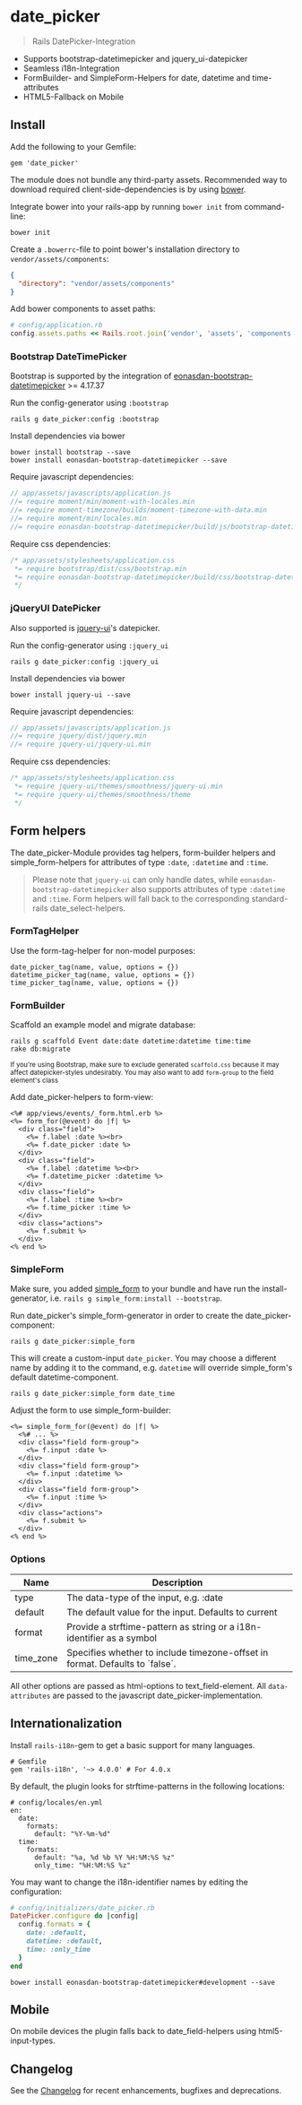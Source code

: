 # date_picker
> Rails DatePicker-Integration

* Supports bootstrap-datetimepicker and jquery_ui-datepicker
* Seamless i18n-Integration
* FormBuilder- and SimpleForm-Helpers for date, datetime and time-attributes
* HTML5-Fallback on Mobile

## Install

Add the following to your Gemfile:

```cli
gem 'date_picker'
```

The module does not bundle any third-party assets. 
Recommended way to download required client-side-dependencies is by using [bower](http://bower.io). 

Integrate bower into your rails-app by running `bower init` from command-line:

```cli
bower init
```

Create a `.bowerrc`-file to point bower's installation directory to `vendor/assets/components`:
```json
{
  "directory": "vendor/assets/components"
}
```

Add bower components to asset paths:
```ruby
# config/application.rb
config.assets.paths << Rails.root.join('vendor', 'assets', 'components')
```


### Bootstrap DateTimePicker

Bootstrap is supported by the integration of [eonasdan-bootstrap-datetimepicker](https://github.com/Eonasdan/bootstrap-datetimepicker) >= 4.17.37

Run the config-generator using `:bootstrap`
```cli
rails g date_picker:config :bootstrap
```

Install dependencies via bower
```cli
bower install bootstrap --save
bower install eonasdan-bootstrap-datetimepicker --save
```

Require javascript dependencies:
```javascript
// app/assets/javascripts/application.js
//= require moment/min/moment-with-locales.min
//= require moment-timezone/builds/moment-timezone-with-data.min
//= require moment/min/locales.min
//= require eonasdan-bootstrap-datetimepicker/build/js/bootstrap-datetimepicker.min
```

Require css dependencies:
```css
/* app/assets/stylesheets/application.css
 *= require bootstrap/dist/css/bootstrap.min
 *= require eonasdan-bootstrap-datetimepicker/build/css/bootstrap-datetimepicker.min
 */
```

### jQueryUI DatePicker

Also supported is [jquery-ui](https://jqueryui.com/)'s datepicker.

Run the config-generator using `:jquery_ui`
```cli
rails g date_picker:config :jquery_ui
```

Install dependencies via bower
```cli
bower install jquery-ui --save
```

Require javascript dependencies:
```javascript
// app/assets/javascripts/application.js
//= require jquery/dist/jquery.min
//= require jquery-ui/jquery-ui.min
```

Require css dependencies:
```css
/* app/assets/stylesheets/application.css
 *= require jquery-ui/themes/smoothness/jquery-ui.min
 *= require jquery-ui/themes/smoothness/theme
 */
```

## Form helpers

The date_picker-Module provides tag helpers, form-builder helpers and simple_form-helpers for attributes of type `:date`, `:datetime` and `:time`.

> Please note that `jquery-ui` can only handle dates, while `eonasdan-bootstrap-datetimepicker` also supports attributes of type `:datetime` and `:time`. Form helpers will fall back to the corresponding standard-rails date_select-helpers. 

### FormTagHelper

Use the form-tag-helper for non-model purposes:  
```erb
date_picker_tag(name, value, options = {})
datetime_picker_tag(name, value, options = {})
time_picker_tag(name, value, options = {})
```

### FormBuilder

Scaffold an example model and migrate database:
```cli
rails g scaffold Event date:date datetime:datetime time:time
rake db:migrate
```
<sub>If you're using Bootstrap, make sure to exclude generated `scaffold.css` because it may affect datepicker-styles undesirably. You may also want to add `form-group` to the field element's class</sub>


Add date_picker-helpers to form-view: 
```erb
<%# app/views/events/_form.html.erb %>
<%= form_for(@event) do |f| %>
  <div class="field">
    <%= f.label :date %><br>
    <%= f.date_picker :date %>
  </div>
  <div class="field">
    <%= f.label :datetime %><br>
    <%= f.datetime_picker :datetime %>
  </div>
  <div class="field">
    <%= f.label :time %><br>
    <%= f.time_picker :time %>
  </div>
  <div class="actions">
    <%= f.submit %>
  </div>
<% end %>
```


### SimpleForm

Make sure, you added [simple_form](https://github.com/plataformatec/simple_form) to your bundle and have run the install-generator, i.e. `rails g simple_form:install --bootstrap`.

Run date_picker's simple_form-generator in order to create the date_picker-component:
```cli
rails g date_picker:simple_form
```
This will create a custom-input `date_picker`. You may choose a different name by adding it to the command, e.g. `datetime` will override simple_form's default datetime-component.
```cli
rails g date_picker:simple_form date_time
```

Adjust the form to use simple_form-builder:
```erb
<%= simple_form_for(@event) do |f| %>
  <%# ... %>
  <div class="field form-group">
    <%= f.input :date %>
  </div>
  <div class="field form-group">
    <%= f.input :datetime %>
  </div>
  <div class="field form-group">
    <%= f.input :time %>
  </div>
  <div class="actions">
    <%= f.submit %>
  </div>
<% end %>
```

### Options

<table>
  <thead>
    <tr>
      <th>Name</th>
      <th>Description</th>
    </tr>
  </thead>
  <tbody>
    <tr>
      <td>type</td>
      <td>The data-type of the input, e.g. :date</td>
    </tr>
    <tr>
      <td>default</td>
      <td>The default value for the input. Defaults to current</td>
    </tr>
    <tr>
      <td>format</td>
      <td>Provide a strftime-pattern as string or a i18n-identifier as a symbol</td>
    </tr>
    <tr>
      <td>time_zone</td>
      <td>Specifies whether to include timezone-offset in format. Defaults to `false`.</td>
    </tr>
  </tbody>
</table>

All other options are passed as html-options to text_field-element. All `data-attributes` are passed to the javascript date_picker-implementation. 


## Internationalization

Install `rails-i18n`-gem to get a basic support for many languages.
```
# Gemfile
gem 'rails-i18n', '~> 4.0.0' # For 4.0.x
```

By default, the plugin looks for strftime-patterns in the following locations:
```
# config/locales/en.yml
en:
  date:
    formats:
      default: "%Y-%m-%d"
  time:
    formats:
      default: "%a, %d %b %Y %H:%M:%S %z"
      only_time: "%H:%M:%S %z"
```

You may want to change the i18n-identifier names by editing the configuration:

```rb
# config/initializers/date_picker.rb
DatePicker.configure do |config|
  config.formats = {
    date: :default,
    datetime: :default,
    time: :only_time
  }
end
```

``` 
bower install eonasdan-bootstrap-datetimepicker#development --save
```

## Mobile
On mobile devices the plugin falls back to date_field-helpers using html5-input-types.


## Changelog
See the [Changelog](CHANGELOG.md) for recent enhancements, bugfixes and deprecations.